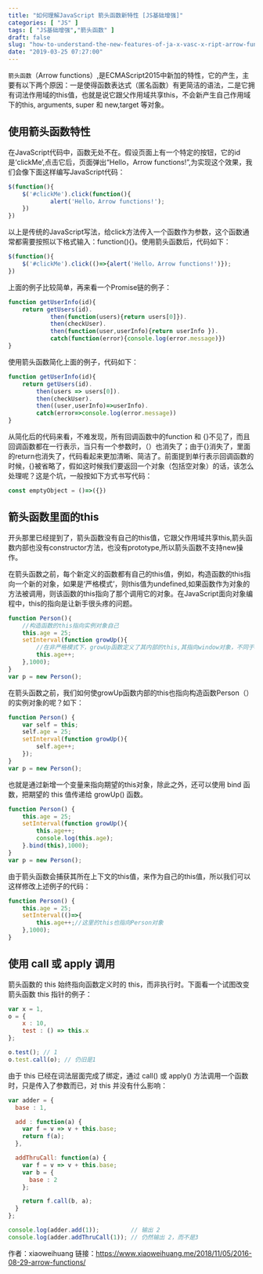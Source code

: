 ```yaml
---
title: "如何理解JavaScript 箭头函数新特性 [JS基础增强]"
categories: [ "JS" ]
tags: [ "JS基础增强","箭头函数" ]
draft: false
slug: "how-to-understand-the-new-features-of-ja-x-vasc-x-ript-arrow-function-js-foundation-enhancement"
date: "2019-03-25 07:27:00"
---
```


`箭头函数`（Arrow functions）,是ECMAScript2015中新加的特性，它的产生，主要有以下两个原因：一是使得函数表达式（匿名函数）有更简洁的语法，二是它拥有词法作用域的this值，也就是说它跟父作用域共享this，不会新产生自己作用域下的this, arguments, super 和 new,target 等对象。

## 使用箭头函数特性
在JavaScript代码中，函数无处不在。假设页面上有一个特定的按钮，它的id是‘clickMe’,点击它后，页面弹出“Hello，Arrow functions!”,为实现这个效果，我们会像下面这样编写JavaScript代码：
```javascript
$(function(){
    $('#clickMe').click(function(){
            alert('Hello，Arrow functions!');
    })
})
```


<!--more-->


以上是传统的JavaScript写法，给click方法传入一个函数作为参数，这个函数通常都需要按照以下格式输入：function(){}。使用箭头函数后，代码如下：
```javascript
$(function(){
    $('#clickMe').click(()=>{alert('Hello，Arrow functions!')});
})
```
上面的例子比较简单，再来看一个Promise链的例子：
```javascript
function getUserInfo(id){
    return getUsers(id).
            then(function(users){return users[0]}).
            then(checkUser).
            then(function(user,userInfo){return userInfo }).
            catch(function(error){console.log(error.message)})
}
```
使用箭头函数简化上面的例子，代码如下：
```javascript
function getUserInfo(id){
    return getUsers(id).
        then(users => users[0]).
        then(checkUser).
        then((user,userInfo)=>userInfo).
        catch(error=>console.log(error.message))
}
```
从简化后的代码来看，不难发现，所有回调函数中的function 和 {}不见了，而且回调函数都在一行表示，当只有一个参数时，（）也消失了；由于{}消失了，里面的return也消失了，代码看起来更加清晰、简洁了。前面提到单行表示回调函数的时候，{}被省略了，假如这时候我们要返回一个对象（包括空对象）的话，该怎么处理呢？这是个坑，一般按如下方式书写代码：
```javascript
const emptyObject = ()=>({})
```
## 箭头函数里面的this

开头那里已经提到了，箭头函数没有自己的this值，它跟父作用域共享this,箭头函数内部也没有constructor方法，也没有prototype,所以箭头函数不支持new操作。

在箭头函数之前，每个新定义的函数都有自己的this值，例如，构造函数的this指向一个新的对象，如果是‘严格模式’，则this值为undefined,如果函数作为对象的方法被调用，则该函数的this指向了那个调用它的对象。在JavaScript面向对象编程中，this的指向是让新手很头疼的问题。
```javascript
function Person()｛
    //构造函数的this指向实例对象自己
    this.age = 25;
    setInterval(function growUp(){
        //在非严格模式下，growUp函数定义了其内部的this,其指向window对象，不同于构造函数Person()定义的this
        this.age++;
    },1000);
}
var p = new Person();
```
在箭头函数之前，我们如何使growUp函数内部的this也指向构造函数Person（）的实例对象的呢？如下：
```javascript
function Person() {
    var self = this;
    self.age = 25;
    setInterval(function growUp(){
        self.age++;
    });
}
var p = new Person();
```
也就是通过新增一个变量来指向期望的this对象，除此之外，还可以使用 bind 函数，把期望的 this 值传递给 growUp() 函数。
```javascript
function Person() {
    this.age = 25;
    setInterval(function growUp(){
        this.age++;
        console.log(this.age);
    }.bind(this),1000);
}
var p = new Person();
```
由于箭头函数会捕获其所在上下文的this值，来作为自己的this值，所以我们可以这样修改上述例子的代码：
```javascript
function Person() {
    this.age = 25;
    setInterval(()=>{
        this.age++;//这里的this也指向Person对象
    },1000);
}
```
## 使用 call 或 apply 调用
箭头函数的 this 始终指向函数定义时的 this，而非执行时。下面看一个试图改变箭头函数 this 指针的例子：
```javascript
var x = 1,
o = {
    x : 10,
    test : () => this.x
};

o.test(); // 1
o.test.call(o); // 仍旧是1
```
由于 this 已经在词法层面完成了绑定，通过 call() 或 apply() 方法调用一个函数时，只是传入了参数而已，对 this 并没有什么影响：
```javascript
var adder = {
  base : 1,

  add : function(a) {
    var f = v => v + this.base;
    return f(a);
  },

  addThruCall: function(a) {
    var f = v => v + this.base;
    var b = {
      base : 2
    };

    return f.call(b, a);
  }
};

console.log(adder.add(1));         // 输出 2
console.log(adder.addThruCall(1)); // 仍然输出 2，而不是3
```

作者：xiaoweihuang
链接：https://www.xiaoweihuang.me/2018/11/05/2016-08-29-arrow-functions/
